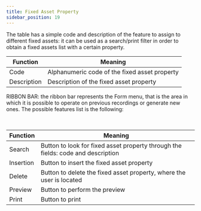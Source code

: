 ```yaml
---
title: Fixed Asset Property
sidebar_position: 19
---
```


The table has a simple code and description of the feature to assign to different fixed assets: it can be used as a search/print filter in order to obtain a fixed assets list with a certain property.



| Function | Meaning |
| --- | --- |
| Code | Alphanumeric code of the fixed asset property |
| Description | Description of the fixed asset property |

RIBBON BAR: the ribbon bar represents the Form menu, that is the area in which it is possible to operate on previous recordings or generate new ones. The possible features list is the following:

 



| Function | Meaning |
| --- | --- |
| Search | Button to look for fixed asset property through the fields: code and description |
| Insertion | Button to insert the fixed asset property |
| Delete | Button to delete the fixed asset property, where the user is located |
| Preview | Button to perform the preview |
| Print | Button to print |






